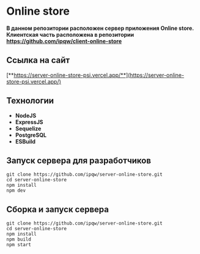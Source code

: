 # Online store
**В данном репозитории расположен сервер приложения Online store. 
Клиентская часть расположена в репозитории https://github.com/ipqw/client-online-store**

## Ссылка на сайт
[**https://server-online-store-psi.vercel.app/**](https://server-online-store-psi.vercel.app/)

## Технологии
 - **NodeJS**
 - **ExpressJS**
 - **Sequelize**
 - **PostgreSQL**
 - **ESBuild**

## Запуск сервера для разработчиков
```
git clone https://github.com/ipqw/server-online-store.git
cd server-online-store
npm install
npm dev
```

## Сборка и запуск сервера
```
git clone https://github.com/ipqw/server-online-store.git
cd server-online-store
npm install
npm build
npm start
```
